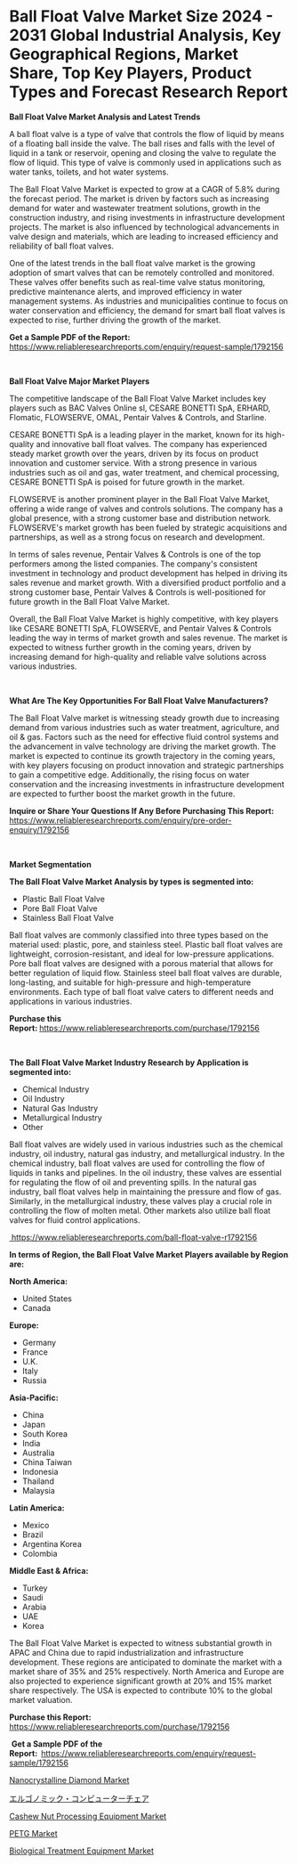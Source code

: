 <p><h1>Ball Float Valve Market Size 2024 - 2031 Global Industrial Analysis, Key Geographical Regions, Market Share, Top Key Players, Product Types and Forecast Research Report</h1></p><p><strong>Ball Float Valve Market Analysis and Latest Trends</strong></p>
<p><p>A ball float valve is a type of valve that controls the flow of liquid by means of a floating ball inside the valve. The ball rises and falls with the level of liquid in a tank or reservoir, opening and closing the valve to regulate the flow of liquid. This type of valve is commonly used in applications such as water tanks, toilets, and hot water systems.</p><p>The Ball Float Valve Market is expected to grow at a CAGR of 5.8% during the forecast period. The market is driven by factors such as increasing demand for water and wastewater treatment solutions, growth in the construction industry, and rising investments in infrastructure development projects. The market is also influenced by technological advancements in valve design and materials, which are leading to increased efficiency and reliability of ball float valves.</p><p>One of the latest trends in the ball float valve market is the growing adoption of smart valves that can be remotely controlled and monitored. These valves offer benefits such as real-time valve status monitoring, predictive maintenance alerts, and improved efficiency in water management systems. As industries and municipalities continue to focus on water conservation and efficiency, the demand for smart ball float valves is expected to rise, further driving the growth of the market.</p></p>
<p><strong>Get a Sample PDF of the Report:&nbsp;</strong> <a href="https://www.reliableresearchreports.com/enquiry/request-sample/1792156">https://www.reliableresearchreports.com/enquiry/request-sample/1792156</a></p>
<p>&nbsp;</p>
<p><strong>Ball Float Valve Major Market Players</strong></p>
<p><p>The competitive landscape of the Ball Float Valve Market includes key players such as BAC Valves Online sl, CESARE BONETTI SpA, ERHARD, Flomatic, FLOWSERVE, OMAL, Pentair Valves & Controls, and Starline. </p><p>CESARE BONETTI SpA is a leading player in the market, known for its high-quality and innovative ball float valves. The company has experienced steady market growth over the years, driven by its focus on product innovation and customer service. With a strong presence in various industries such as oil and gas, water treatment, and chemical processing, CESARE BONETTI SpA is poised for future growth in the market.</p><p>FLOWSERVE is another prominent player in the Ball Float Valve Market, offering a wide range of valves and controls solutions. The company has a global presence, with a strong customer base and distribution network. FLOWSERVE's market growth has been fueled by strategic acquisitions and partnerships, as well as a strong focus on research and development.</p><p>In terms of sales revenue, Pentair Valves & Controls is one of the top performers among the listed companies. The company's consistent investment in technology and product development has helped in driving its sales revenue and market growth. With a diversified product portfolio and a strong customer base, Pentair Valves & Controls is well-positioned for future growth in the Ball Float Valve Market.</p><p>Overall, the Ball Float Valve Market is highly competitive, with key players like CESARE BONETTI SpA, FLOWSERVE, and Pentair Valves & Controls leading the way in terms of market growth and sales revenue. The market is expected to witness further growth in the coming years, driven by increasing demand for high-quality and reliable valve solutions across various industries.</p></p>
<p>&nbsp;</p>
<p><strong>What Are The Key Opportunities For Ball Float Valve Manufacturers?</strong></p>
<p><p>The Ball Float Valve market is witnessing steady growth due to increasing demand from various industries such as water treatment, agriculture, and oil & gas. Factors such as the need for effective fluid control systems and the advancement in valve technology are driving the market growth. The market is expected to continue its growth trajectory in the coming years, with key players focusing on product innovation and strategic partnerships to gain a competitive edge. Additionally, the rising focus on water conservation and the increasing investments in infrastructure development are expected to further boost the market growth in the future.</p></p>
<p><strong>Inquire or Share Your Questions If Any Before Purchasing This Report:</strong> <a href="https://www.reliableresearchreports.com/enquiry/pre-order-enquiry/1792156">https://www.reliableresearchreports.com/enquiry/pre-order-enquiry/1792156</a></p>
<p>&nbsp;</p>
<p><strong>Market Segmentation</strong></p>
<p><strong>The Ball Float Valve Market Analysis by types is segmented into:</strong></p>
<p><ul><li>Plastic Ball Float Valve</li><li>Pore Ball Float Valve</li><li>Stainless Ball Float Valve</li></ul></p>
<p><p>Ball float valves are commonly classified into three types based on the material used: plastic, pore, and stainless steel. Plastic ball float valves are lightweight, corrosion-resistant, and ideal for low-pressure applications. Pore ball float valves are designed with a porous material that allows for better regulation of liquid flow. Stainless steel ball float valves are durable, long-lasting, and suitable for high-pressure and high-temperature environments. Each type of ball float valve caters to different needs and applications in various industries.</p></p>
<p><strong>Purchase this Report:&nbsp;</strong><a href="https://www.reliableresearchreports.com/purchase/1792156">https://www.reliableresearchreports.com/purchase/1792156</a></p>
<p>&nbsp;</p>
<p><strong>The Ball Float Valve Market Industry Research by Application is segmented into:</strong></p>
<p><ul><li>Chemical Industry</li><li>Oil Industry</li><li>Natural Gas Industry</li><li>Metallurgical Industry</li><li>Other</li></ul></p>
<p><p>Ball float valves are widely used in various industries such as the chemical industry, oil industry, natural gas industry, and metallurgical industry. In the chemical industry, ball float valves are used for controlling the flow of liquids in tanks and pipelines. In the oil industry, these valves are essential for regulating the flow of oil and preventing spills. In the natural gas industry, ball float valves help in maintaining the pressure and flow of gas. Similarly, in the metallurgical industry, these valves play a crucial role in controlling the flow of molten metal. Other markets also utilize ball float valves for fluid control applications.</p></p>
<p><a href="https://www.reliableresearchreports.com/ball-float-valve-r1792156">&nbsp;https://www.reliableresearchreports.com/ball-float-valve-r1792156</a></p>
<p><strong>In terms of Region, the Ball Float Valve Market Players available by Region are:</strong></p>
<p>
    <p> <strong> North America: </strong>
        <ul>
            <li>United States</li>
            <li>Canada</li>
        </ul>
        </p> 
    <p> <strong> Europe: </strong>
        <ul>
            <li>Germany</li>
            <li>France</li>
            <li>U.K.</li>
            <li>Italy</li>
            <li>Russia</li>
        </ul>
        </p> 
    <p> <strong> Asia-Pacific: </strong>
        <ul>
            <li>China</li>
            <li>Japan</li>
            <li>South Korea</li>
            <li>India</li>
            <li>Australia</li>
            <li>China Taiwan</li>
            <li>Indonesia</li>
            <li>Thailand</li>
            <li>Malaysia</li>
        </ul>
        </p> 
    <p> <strong> Latin America: </strong>
        <ul>
            <li>Mexico</li>
            <li>Brazil</li>
            <li>Argentina Korea</li>
            <li>Colombia</li>
        </ul>
        </p> 
    <p> <strong> Middle East & Africa: </strong>
        <ul>
            <li>Turkey</li>
            <li>Saudi</li>
            <li>Arabia</li>
            <li>UAE</li>
            <li>Korea</li>
        </ul>
    </p>
    </p>
<p><p>The Ball Float Valve Market is expected to witness substantial growth in APAC and China due to rapid industrialization and infrastructure development. These regions are anticipated to dominate the market with a market share of 35% and 25% respectively. North America and Europe are also projected to experience significant growth at 20% and 15% market share respectively. The USA is expected to contribute 10% to the global market valuation.</p></p>
<p><strong>Purchase this Report: </strong><a href="https://www.reliableresearchreports.com/purchase/1792156">https://www.reliableresearchreports.com/purchase/1792156</a></p>
<p>&nbsp;<strong>Get a Sample PDF of the Report:&nbsp;&nbsp;</strong><a href="https://www.reliableresearchreports.com/enquiry/request-sample/1792156">https://www.reliableresearchreports.com/enquiry/request-sample/1792156</a></p>
<p><strong></strong></p>
<p><p><a href="https://issuu.com/reportprime-2/docs/nanocrystalline-diamond-market-size-2030.pptx">Nanocrystalline Diamond Market</a></p><p><a href="https://github.com/EthanMorar2011/Market-Research-Report-List-1/blob/main/914627933262.md">エルゴノミック・コンピューターチェア</a></p><p><a href="https://view.publitas.com/reportprime-1/cashew-nut-processing-equipment-market-report-reveals-the-latest-trends-and-growth-opportunities-of-this-market/">Cashew Nut Processing Equipment Market</a></p><p><a href="https://issuu.com/reportprime-2/docs/petg-market-size-2030.pptx">PETG Market</a></p><p><a href="https://github.com/mauripalmi/Market-Research-Report-List-3/blob/main/biological-treatment-equipment-market.md">Biological Treatment Equipment Market</a></p></p>